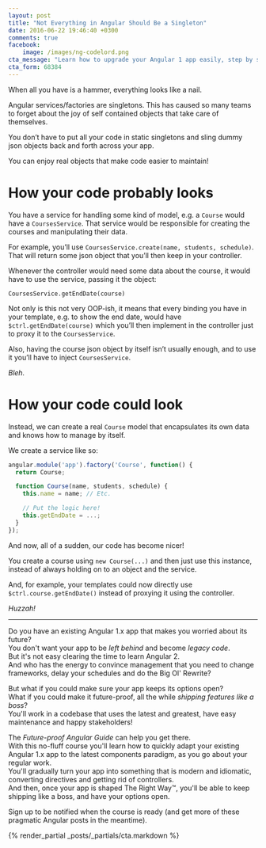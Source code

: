```yaml
---
layout: post
title: "Not Everything in Angular Should Be a Singleton"
date: 2016-06-22 19:46:40 +0300
comments: true
facebook:
    image: /images/ng-codelord.png
cta_message: "Learn how to upgrade your Angular 1 app easily, step by step!"
cta_form: 68384
---
```


When all you have is a hammer, everything looks like a nail.

Angular services/factories are singletons.
This has caused so many teams to forget about the joy of self contained objects that take care of themselves.

You don’t have to put all your code in static singletons and sling dummy json objects back and forth across your app.

You can enjoy real objects that make code easier to maintain!

# How your code probably looks

You have a service for handling some kind of model, e.g. a `Course` would have a `CoursesService`.
That service would be responsible for creating the courses and manipulating their data.

For example, you’ll use `CoursesService.create(name, students, schedule)`.
That will return some json object that you’ll then keep in your controller.

Whenever the controller would need some data about the course, it would have to use the service, passing it the object:

`CoursesService.getEndDate(course)`

Not only is this not very OOP-ish, it means that every binding you have in your template, e.g. to show the end date, would have `$ctrl.getEndDate(course)` which you’ll then implement in the controller just to proxy it to the `CoursesService`.

Also, having the course json object by itself isn’t usually enough, and to use it you’ll have to inject `CoursesService`.

*Bleh.*

# How your code could look

Instead, we can create a real `Course` model that encapsulates its own data and knows how to manage by itself.

We create a service like so:

```javascript
angular.module('app').factory('Course', function() {
  return Course;

  function Course(name, students, schedule) {
    this.name = name; // Etc.

    // Put the logic here!
    this.getEndDate = ...;
  }
});
```

And now, all of a sudden, our code has become nicer!

You create a course using `new Course(...)` and then just use this instance, instead of always holding on to an object and the service.

And, for example, your templates could now directly use `$ctrl.course.getEndDate()` instead of proxying it using the controller.

*Huzzah!*

<hr>

Do you have an existing Angular 1.x app that makes you worried about its future?  
You don't want your app to be *left behind* and become *legacy code*.  
But it's not easy clearing the time to learn Angular 2.  
And who has the energy to convince management that you need to change frameworks, delay your schedules and do the Big Ol' Rewrite?

But what if you could make sure your app keeps its options open?  
What if you could make it future-proof, all the while *shipping features like a boss*?  
You'll work in a codebase that uses the latest and greatest, have easy maintenance and happy stakeholders!

The *Future-proof Angular Guide* can help you get there.  
With this no-fluff course you'll learn how to quickly adapt your existing Angular 1.x app to the latest components paradigm, as you go about your regular work.  
You'll gradually turn your app into something that is modern and idiomatic, converting directives and getting rid of controllers.  
And then, once your app is shaped The Right Way™, you'll be able to keep shipping like a boss, and have your options open.

Sign up to be notified when the course is ready (and get more of these pragmatic Angular posts in the meantime).

{% render_partial _posts/_partials/cta.markdown %}
